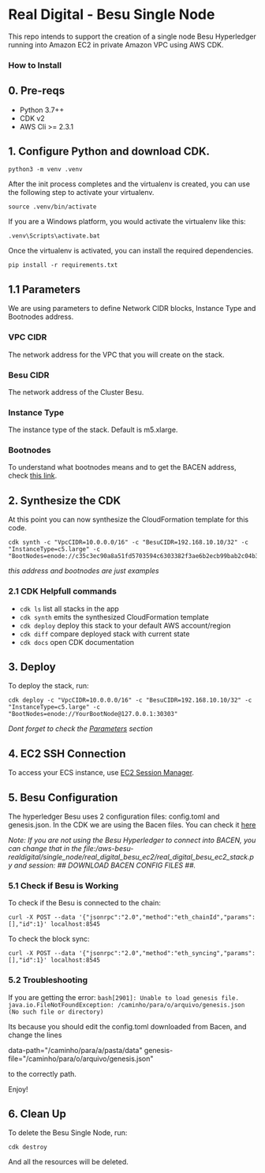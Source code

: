 
# Real Digital - Besu Single Node 

This repo intends to support the creation of a single node Besu Hyperledger running into Amazon EC2 in private Amazon VPC using AWS CDK.


### How to Install 

## 0. Pre-reqs

- Python 3.7++
- CDK v2 
- AWS Cli >= 2.3.1


## 1. Configure Python and download CDK. 
```
python3 -m venv .venv
```

After the init process completes and the virtualenv is created, you can use the following
step to activate your virtualenv.

```
source .venv/bin/activate
```

If you are a Windows platform, you would activate the virtualenv like this:

```
.venv\Scripts\activate.bat
```

Once the virtualenv is activated, you can install the required dependencies.

```
pip install -r requirements.txt
```

## 1.1 Parameters
We are using parameters to define Network CIDR blocks, Instance Type and Bootnodes address. 

### VPC CIDR
The network address for the VPC that you will create on the stack.

### Besu CIDR
The network address of the Cluster Besu.

### Instance Type
The instance type of the stack. Default is m5.xlarge.

### Bootnodes 
To understand what bootnodes means and to get the BACEN address, check [this link](https://github.com/bacen/pilotord-kit-onboarding/blob/main/ingresso.md#discovery-bootnode).

## 2. Synthesize the CDK 

At this point you can now synthesize the CloudFormation template for this code.

```
cdk synth -c "VpcCIDR=10.0.0.0/16" -c "BesuCIDR=192.168.10.10/32" -c "InstanceType=c5.large" -c "BootNodes=enode://c35c3ec90a8a51fd5703594c6303382f3ae6b2ecb99bab2c04b3794f2bc3fc2631dabb0c08af795787a6c004d8f532230ae6e9925cbbefb0b28b79295d615f@127.0.0.1:30303"
```

*this address and bootnodes are just examples*

### 2.1  CDK Helpfull commands

 * `cdk ls`          list all stacks in the app
 * `cdk synth`       emits the synthesized CloudFormation template
 * `cdk deploy`      deploy this stack to your default AWS account/region
 * `cdk diff`        compare deployed stack with current state
 * `cdk docs`        open CDK documentation


## 3. Deploy 

To deploy the stack, run: 

`cdk deploy -c "VpcCIDR=10.0.0.0/16" -c "BesuCIDR=192.168.10.10/32" -c "InstanceType=c5.large" -c "BootNodes=enode://YourBootNode@127.0.0.1:30303"` 

*Dont forget to check the [Parameters](#parameters) section*

## 4. EC2 SSH Connection

To access your ECS instance, use [EC2 Session Manager](https://repost.aws/knowledge-center/ec2-systems-manager-vpc-endpoints).


## 5. Besu Configuration

The hyperledger Besu uses 2 configuration files: config.toml and genesis.json. In the CDK we are using the Bacen files. You can check it [here](https://github.com/bacen/pilotord-kit-onboarding/blob/main/ingresso.md#configura%C3%A7%C3%A3o-do-n%C3%B3-do-participante)

*Note: If you are not using the Besu Hyperledger to connect into BACEN, you can change that in the file:/aws-besu-realdigital/single_node/real_digital_besu_ec2/real_digital_besu_ec2_stack.py and session: ## DOWNLOAD BACEN CONFIG FILES ##.*


### 5.1 Check if Besu is Working

To check if the Besu is connected to the chain: 

`curl -X POST --data '{"jsonrpc":"2.0","method":"eth_chainId","params":[],"id":1}' localhost:8545`

To check the block sync: 

`curl -X POST --data '{"jsonrpc":"2.0","method":"eth_syncing","params":[],"id":1}' localhost:8545`

### 5.2 Troubleshooting

If you are getting the error: 
`bash[2901]: Unable to load genesis file. java.io.FileNotFoundException: /caminho/para/o/arquivo/genesis.json (No such file or directory)` 

Its because you should edit the config.toml downloaded from Bacen, and change the lines

data-path="/caminho/para/a/pasta/data"
genesis-file="/caminho/para/o/arquivo/genesis.json"

to the correctly path. 

Enjoy!

## 6. Clean Up

To delete the Besu Single Node, run: 

`cdk destroy`

And all the resources will be deleted. 

